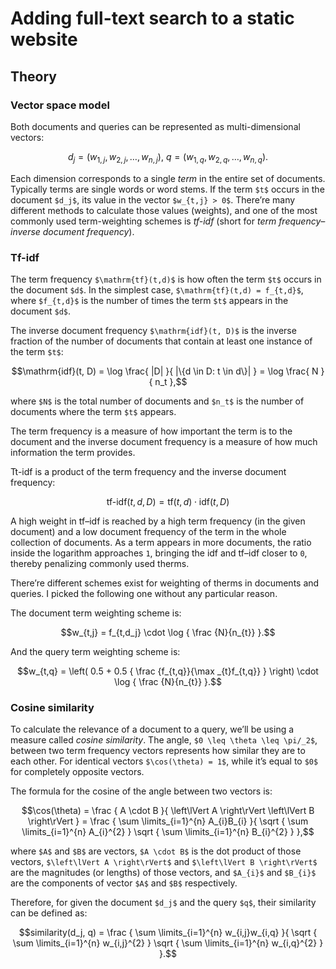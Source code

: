 <!--
tags:
  - javascript
  - hacking-web
  - information-retrieval
description: How to implement a full-text search for a static website from scratch.
-->

# Adding full-text search to a static website



## Theory

### Vector space model

Both documents and queries can be represented as multi-dimensional vectors:

```math
d_j = ( w_{1,j} ,w_{2,j} , \dotsc ,w_{n,j} ), \:
q = ( w_{1,q} ,w_{2,q} , \dotsc ,w_{n,q} ).
```
<!--: caption="(1)" -->

Each dimension corresponds to a single _term_ in the entire set of documents. Typically terms are single words or word stems. If the term `$t$` occurs in the document `$d_j$`, its value in the vector `$w_{t,j} > 0$`. There’re many different methods to calculate those values (weights), and one of the most commonly used term-weighting schemes is _tf-idf_ (short for _term frequency–inverse document frequency_).

### Tf-idf

The term frequency `$\mathrm{tf}(t,d)$` is how often the term `$t$` occurs in the document `$d$`. In the simplest case, `$\mathrm{tf}(t,d) = f_{t,d}$`, where `$f_{t,d}$` is the number of times the term `$t$` appears in the document `$d$`.

The inverse document frequency `$\mathrm{idf}(t, D)$` is the inverse fraction of the number of documents that contain at least one instance of the term `$t$`:

```math
\mathrm{idf}(t, D) = \log \frac{ |D| }{ |\{d \in D: t \in d\}| } = \log \frac{ N }{ n_t },
```

where `$N$` is the total number of documents and `$n_t$` is the number of documents where the term `$t$` appears.

The term frequency is a measure of how important the term is to the document and the inverse document frequency is a measure of how much information the term provides.

Tt-idf is a product of the term frequency and the inverse document frequency:

```math
\text{tf-idf}(t,d,D) = \mathrm{tf}(t,d) \cdot \mathrm{idf}(t,D)
```

A high weight in tf–idf is reached by a high term frequency (in the given document) and a low document frequency of the term in the whole collection of documents. As a term appears in more documents, the ratio inside the logarithm approaches `1`, bringing the idf and tf–idf closer to `0`, thereby penalizing commonly used therms.

There’re different schemes exist for weighting of therms in documents and queries. I picked the following one without any particular reason.

The document term weighting scheme is:

```math
w_{t,j} = f_{t,d_j} \cdot \log { \frac {N}{n_{t}} }.
```
<!--: caption="(2)" -->

And the query term weighting scheme is:

```math
w_{t,q} = \left( 0.5 + 0.5 { \frac {f_{t,q}}{\max _{t}f_{t,q}} } \right) \cdot \log { \frac {N}{n_{t}} }.
```
<!--: caption="(3)" -->

### Cosine similarity

To calculate the relevance of a document to a query, we’ll be using a measure called _cosine similarity_. The angle, `$0 \leq \theta \leq \pi/_2$`, between two term frequency vectors represents how similar they are to each other. For identical vectors `$\cos(\theta) = 1$`, while it’s equal to `$0$` for completely opposite vectors.

The formula for the cosine of the angle between two vectors is:

```math
\cos(\theta) = \frac
{
  A \cdot B
}{
  \left\lVert A \right\rVert \left\lVert B \right\rVert
} = \frac
{
  \sum \limits_{i=1}^{n} A_{i}B_{i}
}{
  \sqrt { \sum \limits_{i=1}^{n} A_{i}^{2} }
  \sqrt { \sum \limits_{i=1}^{n} B_{i}^{2} }
},
```

where `$A$` and `$B$` are vectors, `$A \cdot B$` is the dot product of those vectors, `$\left\lVert A \right\rVert$` and `$\left\lVert B \right\rVert$` are the magnitudes (or lengths) of those vectors, and `$A_{i}$` and `$B_{i}$` are the components of vector `$A$` and `$B$` respectively.

Therefore, for given the document `$d_j$` and the query `$q$`, their similarity can be defined as:

```math
similarity(d_j, q) = \frac
{
  \sum \limits_{i=1}^{n} w_{i,j}w_{i,q}
}{
  \sqrt { \sum \limits_{i=1}^{n} w_{i,j}^{2} }
  \sqrt { \sum \limits_{i=1}^{n} w_{i,q}^{2} }
}.
```
<!--: caption="(4)" -->
